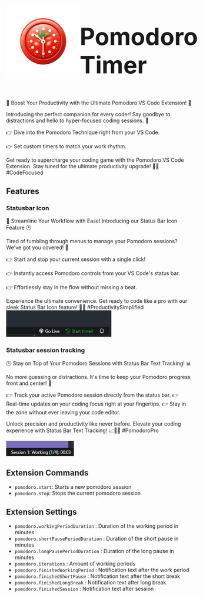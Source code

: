 
<div style="display:flex;align-items:center">
<img src="assets/pomodoro.png" alt="drawing" style="width:200px;"/> <h1 style="font-size:4rem">Pomodoro Timer</h1>
</div>

🍅 Boost Your Productivity with the Ultimate Pomodoro VS Code Extension! 🚀

Introducing the perfect companion for every coder! Say goodbye to distractions and hello to hyper-focused coding sessions. 🤩

👉 Dive into the Pomodoro Technique right from your VS Code.

👉 Set custom timers to match your work rhythm.

Get ready to supercharge your coding game with the Pomodoro VS Code Extension. Stay tuned for the ultimate productivity upgrade! 🚀🍅 #CodeFocused

## Features

### Statusbar Icon
🚀 Streamline Your Workflow with Ease! Introducing our Status Bar Icon Feature 🕒

Tired of fumbling through menus to manage your Pomodoro sessions? We've got you covered! 🎉

👉 Start and stop your current session with a single click!

👉 Instantly access Pomodoro controls from your VS Code's status bar.

👉 Effortlessly stay in the flow without missing a beat.

Experience the ultimate convenience. Get ready to code like a pro with our sleek Status Bar Icon feature! 🚀💡 #ProductivitySimplified
![](assets/statusbarIcon.png)

### Statusbar session tracking
🕒 Stay on Top of Your Pomodoro Sessions with Status Bar Text Tracking! 📊

No more guessing or distractions. It's time to keep your Pomodoro progress front and center! 🚀

👉 Track your active Pomodoro session directly from the status bar.
👉 Real-time updates on your coding focus right at your fingertips.
👉 Stay in the zone without ever leaving your code editor.

Unlock precision and productivity like never before. Elevate your coding experience with Status Bar Text Tracking! 📈👨‍💻 #PomodoroPro

![](assets/statusbarText.png)

## Extension Commands
- `pomodoro.start`: Starts a new pomodoro session
- `pomodoro.stop`: Stops the current pomodoro session

## Extension Settings
- `pomodoro.workingPeriodDuration` : Duration of the working period in minutes
- `pomodoro.shortPausePeriodDuration` : Duration of the short pause in minutes
- `pomodoro.longPausePeriodDuration` : Duration of the long pause in minutes
- `pomodoro.iterations` : Amount of working periods
- `pomodoro.finishedWorkingPeriod` : Notification text after the work period
- `pomodoro.finishedShortPause` : Notification text after the short break
- `pomodoro.finishedLongBreak` : Notification text after long break
- `pomodoro.finishedSession` : Notification text after session

